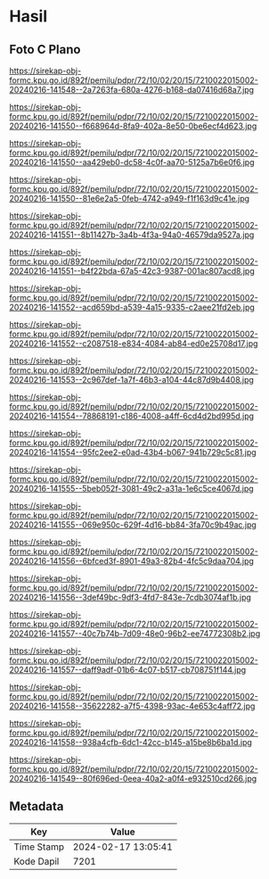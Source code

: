 # Hasil

## Foto C Plano

https://sirekap-obj-formc.kpu.go.id/892f/pemilu/pdpr/72/10/02/20/15/7210022015002-20240216-141548--2a7263fa-680a-4276-b168-da07416d68a7.jpg

https://sirekap-obj-formc.kpu.go.id/892f/pemilu/pdpr/72/10/02/20/15/7210022015002-20240216-141550--f668964d-8fa9-402a-8e50-0be6ecf4d623.jpg

https://sirekap-obj-formc.kpu.go.id/892f/pemilu/pdpr/72/10/02/20/15/7210022015002-20240216-141550--aa429eb0-dc58-4c0f-aa70-5125a7b6e0f6.jpg

https://sirekap-obj-formc.kpu.go.id/892f/pemilu/pdpr/72/10/02/20/15/7210022015002-20240216-141550--81e6e2a5-0feb-4742-a949-f1f163d9c41e.jpg

https://sirekap-obj-formc.kpu.go.id/892f/pemilu/pdpr/72/10/02/20/15/7210022015002-20240216-141551--8b11427b-3a4b-4f3a-94a0-46579da9527a.jpg

https://sirekap-obj-formc.kpu.go.id/892f/pemilu/pdpr/72/10/02/20/15/7210022015002-20240216-141551--b4f22bda-67a5-42c3-9387-001ac807acd8.jpg

https://sirekap-obj-formc.kpu.go.id/892f/pemilu/pdpr/72/10/02/20/15/7210022015002-20240216-141552--acd659bd-a539-4a15-9335-c2aee21fd2eb.jpg

https://sirekap-obj-formc.kpu.go.id/892f/pemilu/pdpr/72/10/02/20/15/7210022015002-20240216-141552--c2087518-e834-4084-ab84-ed0e25708d17.jpg

https://sirekap-obj-formc.kpu.go.id/892f/pemilu/pdpr/72/10/02/20/15/7210022015002-20240216-141553--2c967def-1a7f-46b3-a104-44c87d9b4408.jpg

https://sirekap-obj-formc.kpu.go.id/892f/pemilu/pdpr/72/10/02/20/15/7210022015002-20240216-141554--78868191-c186-4008-a4ff-6cd4d2bd995d.jpg

https://sirekap-obj-formc.kpu.go.id/892f/pemilu/pdpr/72/10/02/20/15/7210022015002-20240216-141554--95fc2ee2-e0ad-43b4-b067-941b729c5c81.jpg

https://sirekap-obj-formc.kpu.go.id/892f/pemilu/pdpr/72/10/02/20/15/7210022015002-20240216-141555--5beb052f-3081-49c2-a31a-1e6c5ce4067d.jpg

https://sirekap-obj-formc.kpu.go.id/892f/pemilu/pdpr/72/10/02/20/15/7210022015002-20240216-141555--069e950c-629f-4d16-bb84-3fa70c9b49ac.jpg

https://sirekap-obj-formc.kpu.go.id/892f/pemilu/pdpr/72/10/02/20/15/7210022015002-20240216-141556--6bfced3f-8901-49a3-82b4-4fc5c9daa704.jpg

https://sirekap-obj-formc.kpu.go.id/892f/pemilu/pdpr/72/10/02/20/15/7210022015002-20240216-141556--3def49bc-9df3-4fd7-843e-7cdb3074af1b.jpg

https://sirekap-obj-formc.kpu.go.id/892f/pemilu/pdpr/72/10/02/20/15/7210022015002-20240216-141557--40c7b74b-7d09-48e0-96b2-ee74772308b2.jpg

https://sirekap-obj-formc.kpu.go.id/892f/pemilu/pdpr/72/10/02/20/15/7210022015002-20240216-141557--daff9adf-01b6-4c07-b517-cb708751f144.jpg

https://sirekap-obj-formc.kpu.go.id/892f/pemilu/pdpr/72/10/02/20/15/7210022015002-20240216-141558--35622282-a7f5-4398-93ac-4e653c4aff72.jpg

https://sirekap-obj-formc.kpu.go.id/892f/pemilu/pdpr/72/10/02/20/15/7210022015002-20240216-141558--938a4cfb-6dc1-42cc-b145-a15be8b6ba1d.jpg

https://sirekap-obj-formc.kpu.go.id/892f/pemilu/pdpr/72/10/02/20/15/7210022015002-20240216-141549--80f696ed-0eea-40a2-a0f4-e932510cd266.jpg


## Metadata

| Key        | Value               |
| ---------- | ------------------- |
| Time Stamp | 2024-02-17 13:05:41 |
| Kode Dapil | 7201                |



